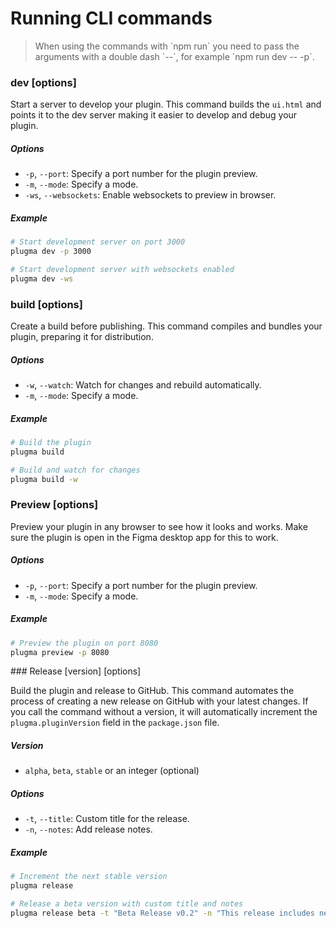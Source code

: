 # Running CLI commands

<blockquote class="info">
When using the commands with `npm run` you need to pass the arguments with a double dash `--`, for example `npm run dev -- -p`.
</blockquote>

### dev [options]

Start a server to develop your plugin. This command builds the `ui.html` and points it to the dev server making it easier to develop and debug your plugin.

##### Options

-   `-p`, `--port`: Specify a port number for the plugin preview.
-   `-m`, `--mode`: Specify a mode.
-   `-ws`, `--websockets`: Enable websockets to preview in browser.

##### Example

```bash
# Start development server on port 3000
plugma dev -p 3000

# Start development server with websockets enabled
plugma dev -ws
```

### build [options]

Create a build before publishing. This command compiles and bundles your plugin, preparing it for distribution.

##### Options

-   `-w`, `--watch`: Watch for changes and rebuild automatically.
-   `-m`, `--mode`: Specify a mode.

##### Example

```bash
# Build the plugin
plugma build

# Build and watch for changes
plugma build -w
```

### Preview [options]

Preview your plugin in any browser to see how it looks and works. Make sure the plugin is open in the Figma desktop app for this to work.

##### Options

-   `-p`, `--port`: Specify a port number for the plugin preview.
-   `-m`, `--mode`: Specify a mode.

##### Example

```bash
# Preview the plugin on port 8080
plugma preview -p 8080
```

### Release [version] [options]

Build the plugin and release to GitHub. This command automates the process of creating a new release on GitHub with your latest changes. If you call the command without a version, it will automatically increment the `plugma.pluginVersion` field in the `package.json` file.

##### Version

-   `alpha`, `beta`, `stable` or an integer (optional)

##### Options

-   `-t`, `--title`: Custom title for the release.
-   `-n`, `--notes`: Add release notes.

##### Example

```bash
# Increment the next stable version
plugma release

# Release a beta version with custom title and notes
plugma release beta -t "Beta Release v0.2" -n "This release includes new features X and Y"
```
